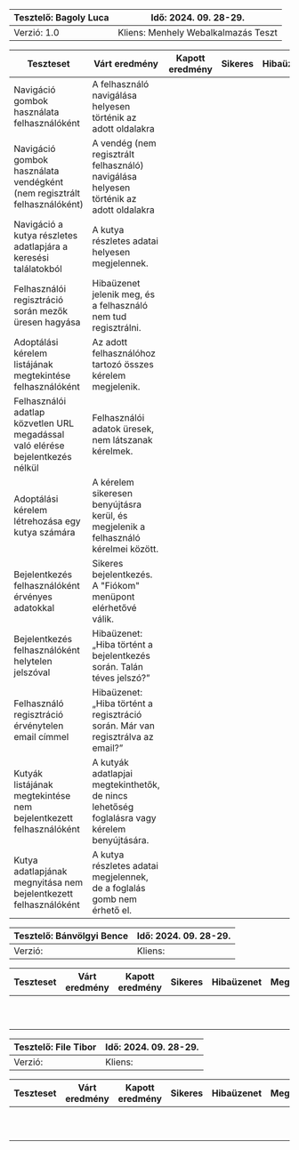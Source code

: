 | Tesztelő: Bagoly Luca | Idő: 2024. 09. 28-29. |
|-----------------------|-----------------------|
| Verzió: 1.0           | Kliens: Menhely Webalkalmazás Teszt              |

| Teszteset                                                                       | Várt eredmény                                                                                | Kapott eredmény | Sikeres | Hibaüzenet | Megjegyzés |
|---------------------------------------------------------------------------------|----------------------------------------------------------------------------------------------|-----------------|---------|------------|------------|
| Navigáció gombok használata felhasználóként                                     | A felhasználó navigálása helyesen történik az adott oldalakra                                |                 |         |            |            |
| Navigáció gombok használata vendégként (nem regisztrált felhasználóként)        | A vendég (nem regisztrált felhasználó) navigálása helyesen történik az adott oldalakra       |                 |         |            |            |
| Navigáció a kutya részletes adatlapjára a keresési találatokból                 | A kutya részletes adatai helyesen megjelennek.                                               |                 |         |            |            |
| Felhasználói regisztráció során mezők üresen hagyása                            | Hibaüzenet jelenik meg, és a felhasználó nem tud regisztrálni.                               |                 |         |            |            |
| Adoptálási kérelem listájának megtekintése felhasználóként                      | Az adott felhasználóhoz tartozó összes kérelem megjelenik.                                   |                 |         |            |            |
| Felhasználói adatlap közvetlen URL megadással való elérése bejelentkezés nélkül | Felhasználói adatok üresek, nem látszanak kérelmek.                                          |                 |         |            |            |
| Adoptálási kérelem létrehozása egy kutya számára                                | A kérelem sikeresen benyújtásra kerül, és megjelenik a felhasználó kérelmei között.          |                 |         |            |            |
| Bejelentkezés felhasználóként érvényes adatokkal                                | Sikeres bejelentkezés. A "Fiókom" menüpont elérhetővé válik.                                 |                 |         |            |            |
| Bejelentkezés felhasználóként helytelen jelszóval                               | Hibaüzenet: „Hiba történt a bejelentkezés során. Talán téves jelszó?”                        |                 |         |            |            |
| Felhasználó regisztráció érvénytelen email címmel                               | Hibaüzenet: „Hiba történt a regisztráció során. Már van regisztrálva az email?”              |                 |         |            |            |
| Kutyák listájának megtekintése nem bejelentkezett felhasználóként               | A kutyák adatlapjai megtekinthetők, de nincs lehetőség foglalásra vagy kérelem benyújtására. |                 |         |            |            |
| Kutya adatlapjának megnyitása nem bejelentkezett felhasználóként                | A kutya részletes adatai megjelennek, de a foglalás gomb nem érhető el.                                                                                             | | | | |

| Tesztelő: Bánvölgyi Bence | Idő: 2024. 09. 28-29. |
|---------------------------|-----------------------|
| Verzió:                   | Kliens:               |

| Teszteset | Várt eredmény | Kapott eredmény | Sikeres | Hibaüzenet | Megjegyzés |
|-----------|---------------|-----------------|---------|------------|------------|
|           |               |                 |         |            |            |
|           |               |                 |         |            |            |
|           |               |                 |         |            |            |
|           |               |                 |         |            |            |
|           |               |                 |         |            |            |
|           |               |                 |         |            |            |
|           |               |                 |         |            |            |
|           |               |                 |         |            |            |
|           |               |                 |         |            |            |
|           |               |                 |         |            |            |

| Tesztelő: File Tibor | Idő: 2024. 09. 28-29. |
|----------------------|-----------------------|
| Verzió:              | Kliens:               |

| Teszteset | Várt eredmény | Kapott eredmény | Sikeres | Hibaüzenet | Megjegyzés |
|-----------|---------------|-----------------|---------|------------|------------|
|           |               |                 |         |            |            |
|           |               |                 |         |            |            |
|           |               |                 |         |            |            |
|           |               |                 |         |            |            |
|           |               |                 |         |            |            |
|           |               |                 |         |            |            |
|           |               |                 |         |            |            |
|           |               |                 |         |            |            |
|           |               |                 |         |            |            |
|           |               |                 |         |            |            |